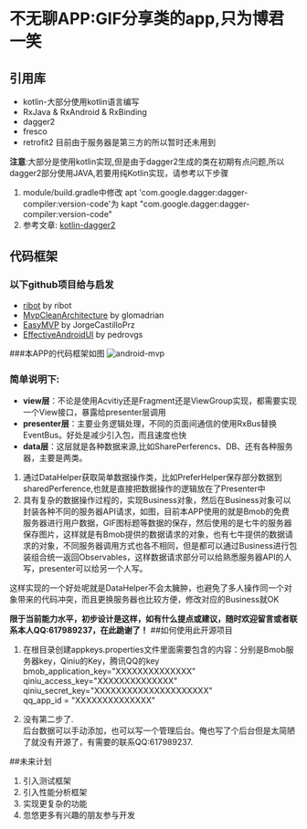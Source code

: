 # **不无聊APP:GIF分享类的app,只为博君一笑**

## **引用库**
* kotlin-大部分使用kotlin语言编写
* RxJava & RxAndroid & RxBinding
* dagger2
* fresco
* retrofit2 目前由于服务器是第三方的所以暂时还未用到

**注意**:大部分是使用kotlin实现,但是由于dagger2生成的类在初期有点问题,所以dagger2部分使用JAVA,若要用纯Kotlin实现，请参考以下步骤

1. module/build.gradle中修改 apt 'com.google.dagger:dagger-compiler:version-code'为 kapt "com.google.dagger:dagger-compiler:version-code"
2. 参考文章: [kotlin-dagger2][6]

## **代码框架**
### 以下github项目给与启发
* [ribot][1] by ribot
* [MvpCleanArchitecture][2] by glomadrian
* [EasyMVP][3] by JorgeCastilloPrz
* [EffectiveAndroidUI][5] by pedrovgs

###本APP的代码框架如图
![android-mvp][4]
### 简单说明下:

* **view层**：不论是使用Acvitiy还是Fragment还是ViewGroup实现，都需要实现一个View接口，暴露给presenter层调用
* **presenter层**：主要业务逻辑处理，不同的页面间通信的使用RxBus替换EventBus。好处是减少引入包，而且速度也快
* **data层**：这层就是各种数据来源,比如SharePerferencs、DB、还有各种服务器，主要是两类。

1. 通过DataHelper获取简单数据操作类，比如PreferHelper保存部分数据到sharedPerference,也就是直接把数据操作的逻辑放在了Presenter中
2. 具有复杂的数据操作过程的，实现Business对象，然后在Business对象可以封装各种不同的服务器API请求，如图，目前本APP使用的就是Bmob的免费服务器进行用户数据，GIF图标题等数据的保存，然后使用的是七牛的服务器保存图片，这样就是有Bmob提供的数据请求的对象，也有七牛提供的数据请求的对象，不同服务器调用方式也各不相同，但是都可以通过Business进行包装组合统一返回Observables，这样数据请求部分可以给熟悉服务器API的人写，presenter可以给另一个人写。

这样实现的一个好处呢就是DataHelper不会太臃肿，也避免了多人操作同一个对象带来的代码冲突，而且更换服务器也比较方便，修改对应的Business就OK

**限于当前能力水平，初步设计是这样，如有什么提点或建议，随时欢迎留言或者联系本人QQ:617989237，在此跪谢了！**
##如何使用此开源项目
1. 在根目录创建appkeys.properties文件里面需要包含的内容：分别是Bmob服务器key，Qiniu的Key，腾讯QQ的key<br/>
bmob_application_key="XXXXXXXXXXXXXX"<br/>
qiniu_access_key="XXXXXXXXXXXXXX"<br/>
qiniu_secret_key="XXXXXXXXXXXXXXXXXXXXX"<br/>
qq_app_id = "XXXXXXXXXXXXXX"<br/>

2. 没有第二步了.<br/>
后台数据可以手动添加，也可以写一个管理后台。俺也写了个后台但是太简陋了就没有开源了，有需要的联系QQ:617989237.

##未来计划
1. 引入测试框架
2. 引入性能分析框架
3. 实现更复杂的功能
4. 忽悠更多有兴趣的朋友参与开发

  [1]: https://github.com/ribot/android-boilerplate
  [2]: https://github.com/glomadrian/MvpCleanArchitecture
  [3]: https://github.com/JorgeCastilloPrz/EasyMVP
  [4]: http://67.media.tumblr.com/51e747b66b06ab7809d04005bb703510/tumblr_o6jyzoy4As1vtu5g9o1_1280.jpg
  [5]: https://github.com/pedrovgs/EffectiveAndroidUI
  [6]: https://github.com/damianpetla/kotlin-dagger-example